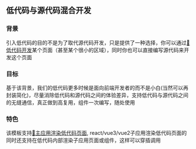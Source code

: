 ## 低代码与源代码混合开发

### 背景
引入低代码的目的不是为了取代源代码开发，只是提供了一种选择，你可以通过[🔗低代码开发](https://ali-lowcode.lammu.cn/)某个页面（甚至某个很小的区域），同时你也可以直接编写源代码来开发这个页面

### 目标
基于该背景，我们的低代码更多时候是面向前端开发者的而不是小白(当然可以再封装简化)，尽量消除低代码和源代码之间的体验差异，支持低代码与源代码之间的无缝通信，真正做到高复用，组件一次编写，随处使用

### 特色
该模板支持[🔗主应用渲染低代码页面](https://micro-admin-template.lammu.cn/micromain/demo/lowcodeEngine), react/vue3/vue2子应用渲染低代码页面的同时还支持在低代码内部渲染子应用页面或组件，这样可以穿插调用